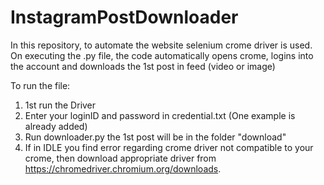 # InstagramPostDownloader
In this repository, to automate the website selenium crome driver is used. On executing the .py file, the code automatically opens crome, logins into the account and downloads the 1st post in feed (video or image)

To run the file:
1. 1st run the Driver
2. Enter your loginID and password in credential.txt (One example is already added)
3. Run downloader.py the 1st post will be in the folder "download"
4. If in IDLE you find error regarding crome driver not compatible to your crome, then download appropriate driver from https://chromedriver.chromium.org/downloads.

